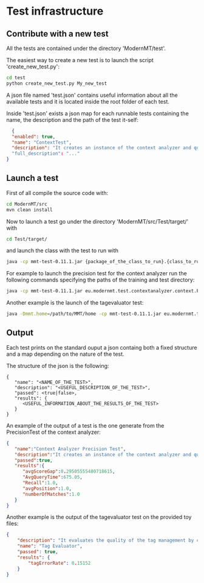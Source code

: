 # Test infrastructure

## Contribute with a new test
All the tests are contained under the directory 'ModernMT/test'.

The easiest way to create a new test is to launch the script 'create_new_test.py':
```bash
cd test
python create_new_test.py My_new_test
```

A json file named 'test.json' contains useful information about all the available tests and it is located inside the root folder of each test.

Inside 'test.json' exists a json map for each runnable tests containing the name, the description and the path of the test it-self:
```json
  {
  "enabled": true,
  "name": "ContextTest",
  "description": "It creates an instance of the context analyzer and queries it to compute some metrics to evaluate the efficiency of the IR system."
  "full_description": "..."
}
```

## Launch a test

First of all compile the source code with:

```bash
cd ModernMT/src
mvn clean install
```

Now to launch a test go under the directory 'ModernMT/src/Test/target/' with

```bash
cd Test/target/
```

and launch the class with the test to run with

```bash
java -cp mmt-test-0.11.1.jar {package_of_the_class_to_run}.{class_to_run}
```

For example to launch the precision test for the context analyzer run the following commands specifying the paths of the training and test directory:

```bash
java -cp mmt-test-0.11.1.jar eu.modernmt.test.contextanalyzer.context.PrecisionTest -lang en -lines 30 -train <path_to_training_directory> -test <path_to_test_directory>
```

Another example is the launch of the tagevaluator test:

```bash
java -Dmmt.home=/path/to/MMT/home -cp mmt-test-0.11.1.jar eu.modernmt.test.tagevaluator.TagEvaluator -t separate -r reference_file -y hypothesis_file
```


## Output

Each test prints on the standard ouput a json containg both a fixed structure and a map depending on the nature of the test.

The structure of the json is the following:
```
{  
   "name": "<NAME_OF_THE_TEST>",
   "description": "<USEFUL_DESCRIPTION_OF_THE_TEST>",
   "passed": <true|false>,
   "results": {  
      <USEFUL_INFORMATION_ABOUT_THE_RESULTS_OF_THE_TEST>
   }
}
```

An example of the output of a test is the one generate from the PrecisionTest of the context analyzer:
```json
{  
   "name":"Context Analyzer Precision Test",
   "description":"It creates an instance of the context analyzer and queries it to compute some metrics to evaluate the efficiency of the IR system.",
   "passed":true,
   "results":{  
      "avgScoreGap":0.29505555480718615,
      "AvgQueryTime":675.05,
      "Recall":1.0,
      "avgPosition":1.0,
      "numberOfMatches":1.0
   }
}
```

Another example is the output of the tagevaluator test on the provided toy files:
```json
{
    "description": "It evaluates the quality of the tag management by calculating the tag-error-rate of an hypothesis file with respect to a reference file.",
    "name": "Tag Evaluator",
    "passed": true,
    "results": {
        "tagErrorRate": 0.15152
    }
}
```
